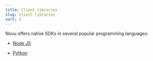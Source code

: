 ```yaml
---
title: Client libraries
slug: client-libraries
sort: 2
---
```


Novu offers native SDKs in several popular programming languages:

- [Node JS](https://nodejs.org/en/)

- [Python](https://www.python.org/)

